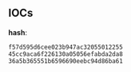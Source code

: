 
## IOCs

__hash__:

```text
f57d595d6cee023b947ac32055012255
45cc9aca6f226130a05056efabda2da8
36a5b365551b6596690eebc94d86ba61
```